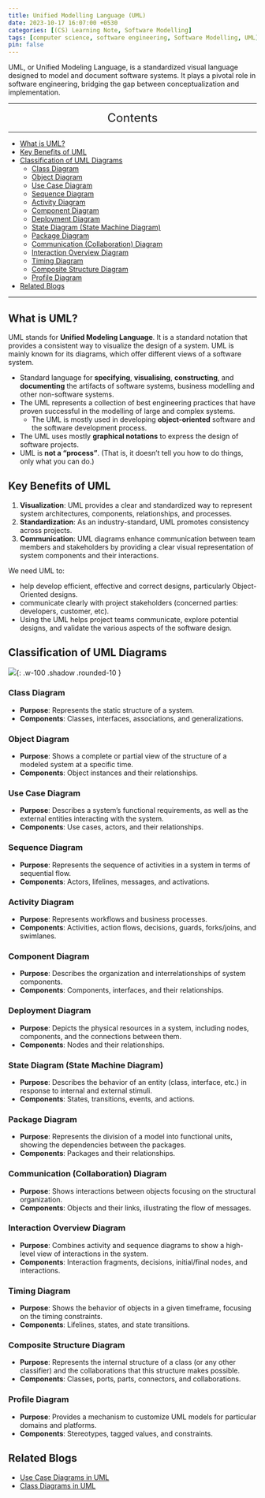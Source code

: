 ```yaml
---
title: Unified Modelling Language (UML)
date: 2023-10-17 16:07:00 +0530
categories: [(CS) Learning Note, Software Modelling]
tags: [computer science, software engineering, Software Modelling, UML]
pin: false
---
```


UML, or Unified Modeling Language, is a standardized visual language designed to model and document software systems. It plays a pivotal role in software engineering, bridging the gap between conceptualization and implementation.

---
<center><font size='5'> Contents </font></center>

---

<!-- TOC -->
  * [What is UML?](#what-is-uml)
  * [Key Benefits of UML](#key-benefits-of-uml)
  * [Classification of UML Diagrams](#classification-of-uml-diagrams)
    * [Class Diagram](#class-diagram)
    * [Object Diagram](#object-diagram)
    * [Use Case Diagram](#use-case-diagram)
    * [Sequence Diagram](#sequence-diagram)
    * [Activity Diagram](#activity-diagram)
    * [Component Diagram](#component-diagram)
    * [Deployment Diagram](#deployment-diagram)
    * [State Diagram (State Machine Diagram)](#state-diagram-state-machine-diagram)
    * [Package Diagram](#package-diagram)
    * [Communication (Collaboration) Diagram](#communication-collaboration-diagram)
    * [Interaction Overview Diagram](#interaction-overview-diagram)
    * [Timing Diagram](#timing-diagram)
    * [Composite Structure Diagram](#composite-structure-diagram)
    * [Profile Diagram](#profile-diagram)
  * [Related Blogs](#related-blogs)
<!-- TOC -->

---

## What is UML?

UML stands for **Unified Modeling Language**. It is a standard notation that provides a consistent way to visualize the design of a system. UML is mainly known for its diagrams, which offer different views of a software system.

- Standard language for **specifying**, **visualising**, **constructing**, and **documenting** the artifacts of software systems, business modelling and other non-software systems.
- The UML represents a collection of best engineering practices that have proven successful in the modelling of large and complex systems.
  - The UML is mostly used in developing **object-oriented** software and the software development process.
- The UML uses mostly **graphical notations** to express the design of software projects.
- UML is **not a “process”**. (That is, it doesn’t tell you how to do things, only what you can do.)

## Key Benefits of UML

1. **Visualization**: UML provides a clear and standardized way to represent system architectures, components, relationships, and processes.
2. **Standardization**: As an industry-standard, UML promotes consistency across projects.
3. **Communication**: UML diagrams enhance communication between team members and stakeholders by providing a clear visual representation of system components and their interactions.

We need UML to:
- help develop efficient, effective and correct designs, particularly Object-Oriented designs.
- communicate clearly with project stakeholders (concerned parties: developers, customer, etc).
- Using the UML helps project teams communicate, explore potential designs, and validate the various aspects of the software design.

## Classification of UML Diagrams

![](https://i.postimg.cc/43gWjL2w/uml1.png){: .w-100 .shadow .rounded-10 }

### Class Diagram
- **Purpose**: Represents the static structure of a system.
- **Components**: Classes, interfaces, associations, and generalizations.

### Object Diagram
- **Purpose**: Shows a complete or partial view of the structure of a modeled system at a specific time.
- **Components**: Object instances and their relationships.

### Use Case Diagram
- **Purpose**: Describes a system’s functional requirements, as well as the external entities interacting with the system.
- **Components**: Use cases, actors, and their relationships.

### Sequence Diagram
- **Purpose**: Represents the sequence of activities in a system in terms of sequential flow.
- **Components**: Actors, lifelines, messages, and activations.

### Activity Diagram
- **Purpose**: Represents workflows and business processes.
- **Components**: Activities, action flows, decisions, guards, forks/joins, and swimlanes.

### Component Diagram
- **Purpose**: Describes the organization and interrelationships of system components.
- **Components**: Components, interfaces, and their relationships.

### Deployment Diagram
- **Purpose**: Depicts the physical resources in a system, including nodes, components, and the connections between them.
- **Components**: Nodes and their relationships.

### State Diagram (State Machine Diagram)
- **Purpose**: Describes the behavior of an entity (class, interface, etc.) in response to internal and external stimuli.
- **Components**: States, transitions, events, and actions.

### Package Diagram
- **Purpose**: Represents the division of a model into functional units, showing the dependencies between the packages.
- **Components**: Packages and their relationships.

### Communication (Collaboration) Diagram
- **Purpose**: Shows interactions between objects focusing on the structural organization.
- **Components**: Objects and their links, illustrating the flow of messages.

### Interaction Overview Diagram
- **Purpose**: Combines activity and sequence diagrams to show a high-level view of interactions in the system.
- **Components**: Interaction fragments, decisions, initial/final nodes, and interactions.

### Timing Diagram
- **Purpose**: Shows the behavior of objects in a given timeframe, focusing on the timing constraints.
- **Components**: Lifelines, states, and state transitions.

### Composite Structure Diagram
- **Purpose**: Represents the internal structure of a class (or any other classifier) and the collaborations that this structure makes possible.
- **Components**: Classes, ports, parts, connectors, and collaborations.

### Profile Diagram
- **Purpose**: Provides a mechanism to customize UML models for particular domains and platforms.
- **Components**: Stereotypes, tagged values, and constraints.


## Related Blogs

- [Use Case Diagrams in UML](/posts/Use-Case-Diagrams-in-UML/)
- [Class Diagrams in UML](/posts/Class-Diagrams-in-UML/)
